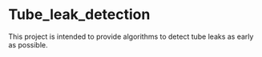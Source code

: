 # Tube_leak_detection
This project is intended to provide algorithms to detect tube leaks as early as possible.
